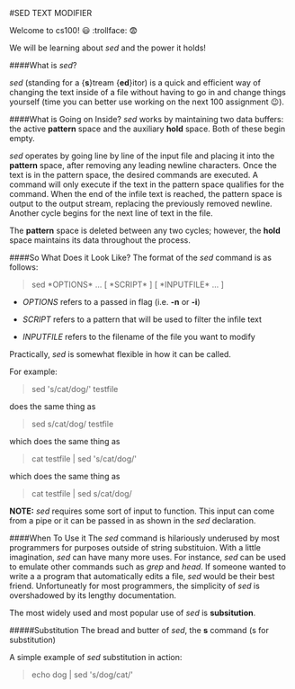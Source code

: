 #SED TEXT MODIFIER

Welcome to cs100! :smiley: :trollface: :fearful:

We will be learning about *sed* and the power it holds!

####What is *sed*?

*sed* (standing for a {**s**}tream {**ed**}itor) is a quick and efficient way of changing the text inside of a file without having to go in and change things yourself (time you can better use working on the next 100  assignment :wink:).

####What is Going on Inside?
*sed* works by maintaining two data buffers: the active **pattern**
space and the auxiliary **hold** space. Both of these begin empty.

*sed* operates by going line by line of the input file and placing it into 
the **pattern** space, after removing any leading newline characters. 
Once the text is in the pattern space, the desired commands are executed.
A command will only execute if the text in the pattern space qualifies for
the command. When the end of the infile text is reached, the pattern space
is output to the output stream, replacing the previously removed newline.
Another cycle begins for the next line of text in the file.

The **pattern** space is deleted between any two cycles; however, the 
**hold** space maintains its data throughout the process.

####So What Does it Look Like?
The format of the *sed* command is as follows:
<blockquote>
sed *OPTIONS* ... [ *SCRIPT* ] [ *INPUTFILE* ... ]
</blockquote>

* *OPTIONS* refers to a passed in flag (i.e. **-n** or **-i**)

* *SCRIPT* refers to a pattern that will be used to filter the infile text

* *INPUTFILE* refers to the filename of the file you want to modify

Practically, *sed* is somewhat flexible in how it can be called.

For example: 
<blockquote>
sed 's/cat/dog/' testfile
</blockquote> 

does the same thing as 
<blockquote>
sed s/cat/dog/ testfile
</blockquote>

which does the same thing as
<blockquote>
cat testfile | sed 's/cat/dog/'
</blockquote>

which does the same thing as 
<blockquote>
cat testfile | sed s/cat/dog/
</blockquote>

**NOTE:** *sed* requires some sort of input to function. This input can come from a pipe or 
it can be passed in as shown in the *sed* declaration. 

####When To Use it
The *sed* command is hilariously underused by most programmers for purposes outside of string 
substituion. With a little imagination, *sed* can have many more uses. For instance, *sed* can 
be used to emulate other commands such as *grep* and *head*. If someone wanted to write a 
a program that automatically edits a file, *sed* would be their best friend. Unfortuneatly for most
programmers, the simplicity of *sed* is overshadowed by its lengthy documentation.

The most widely used and most popular use of *sed* is **subsitution**.

#####Substitution
The bread and butter of *sed*, the **s** command (s for substitution) 

A simple example of *sed* substitution in action: 

<blockquote>
echo dog | sed 's/dog/cat/'
</blockquote>

